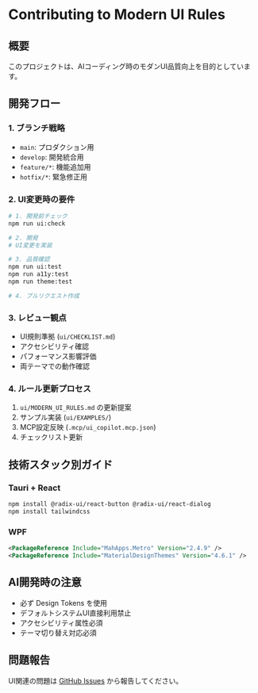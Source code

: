 # Contributing to Modern UI Rules

## 概要
このプロジェクトは、AIコーディング時のモダンUI品質向上を目的としています。

## 開発フロー

### 1. ブランチ戦略
- `main`: プロダクション用
- `develop`: 開発統合用  
- `feature/*`: 機能追加用
- `hotfix/*`: 緊急修正用

### 2. UI変更時の要件
```bash
# 1. 開発前チェック
npm run ui:check

# 2. 開発
# UI変更を実装

# 3. 品質確認
npm run ui:test
npm run a11y:test
npm run theme:test

# 4. プルリクエスト作成
```

### 3. レビュー観点
- UI規則準拠 (`ui/CHECKLIST.md`)
- アクセシビリティ確認
- パフォーマンス影響評価
- 両テーマでの動作確認

### 4. ルール更新プロセス
1. `ui/MODERN_UI_RULES.md` の更新提案
2. サンプル実装 (`ui/EXAMPLES/`)
3. MCP設定反映 (`.mcp/ui_copilot.mcp.json`)
4. チェックリスト更新

## 技術スタック別ガイド

### Tauri + React
```bash
npm install @radix-ui/react-button @radix-ui/react-dialog
npm install tailwindcss
```

### WPF
```xml
<PackageReference Include="MahApps.Metro" Version="2.4.9" />
<PackageReference Include="MaterialDesignThemes" Version="4.6.1" />
```

## AI開発時の注意
- 必ず Design Tokens を使用
- デフォルトシステムUI直接利用禁止
- アクセシビリティ属性必須
- テーマ切り替え対応必須

## 問題報告
UI関連の問題は [GitHub Issues](./issues/new/choose) から報告してください。